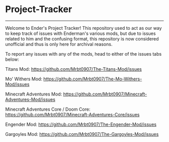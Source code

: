 # Project-Tracker
--  --
Welcome to Ender's Project Tracker!  This repository used to act as our way to keep track of issues with Enderman's various mods, but due to issues related to him and the confusing format, this repository is now considered unofficial and thus is only here for archival reasons.

To report any issues with any of the mods, head to either of the issues tabs below:

Titans Mod: https://github.com/Mrbt0907/The-Titans-Mod/issues

Mo' Withers Mod: https://github.com/Mrbt0907/The-Mo-Withers-Mod/issues

Minecraft Adventures Mod: https://github.com/Mrbt0907/Minecraft-Adventures-Mod/issues

Minecraft Adventures Core / Doom Core: https://github.com/Mrbt0907/Minecraft-Adventures-Core/issues

Engender Mod: https://github.com/Mrbt0907/The-Engender-Mod/issues

Gargoyles Mod: https://github.com/Mrbt0907/The-Gargoyles-Mod/issues
